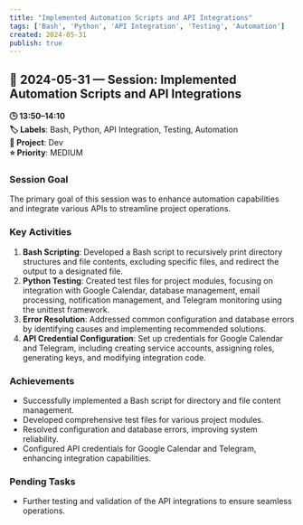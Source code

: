 ```yaml
---
title: "Implemented Automation Scripts and API Integrations"
tags: ['Bash', 'Python', 'API Integration', 'Testing', 'Automation']
created: 2024-05-31
publish: true
---
```


## 📅 2024-05-31 — Session: Implemented Automation Scripts and API Integrations

**🕒 13:50–14:10**  
**🏷️ Labels**: Bash, Python, API Integration, Testing, Automation  
**📂 Project**: Dev  
**⭐ Priority**: MEDIUM  


### Session Goal
The primary goal of this session was to enhance automation capabilities and integrate various APIs to streamline project operations.

### Key Activities
1. **Bash Scripting**: Developed a Bash script to recursively print directory structures and file contents, excluding specific files, and redirect the output to a designated file.
2. **Python Testing**: Created test files for project modules, focusing on integration with Google Calendar, database management, email processing, notification management, and Telegram monitoring using the unittest framework.
3. **Error Resolution**: Addressed common configuration and database errors by identifying causes and implementing recommended solutions.
4. **API Credential Configuration**: Set up credentials for Google Calendar and Telegram, including creating service accounts, assigning roles, generating keys, and modifying integration code.

### Achievements
- Successfully implemented a Bash script for directory and file content management.
- Developed comprehensive test files for various project modules.
- Resolved configuration and database errors, improving system reliability.
- Configured API credentials for Google Calendar and Telegram, enhancing integration capabilities.

### Pending Tasks
- Further testing and validation of the API integrations to ensure seamless operations.
